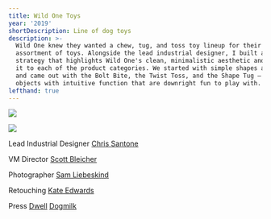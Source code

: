 ```yaml
---
title: Wild One Toys
year: '2019'
shortDescription: Line of dog toys
description: >-
  Wild One knew they wanted a chew, tug, and toss toy lineup for their first
  assortment of toys. Alongside the lead industrial designer, I built a product
  strategy that highlights Wild One's clean, minimalistic aesthetic and applied
  it to each of the product categories. We started with simple shapes and lines,
  and came out with the Bolt Bite, the Twist Toss, and the Shape Tug — simple
  objects with intuitive function that are downright fun to play with.
lefthand: true
---
```

![](/assets/cody-black-nm89mzvar5i-unsplash.jpg)

![](/assets/2.png)

Lead Industrial Designer  [Chris Santone](https://verygreat.nyc/)



VM Director  [Scott Bleicher](https://verygreat.nyc/)



Photographer  [Sam Liebeskind](https://verygreat.nyc/)



Retouching  [Kate Edwards](https://verygreat.nyc/)





Press  [Dwell](https://www.dwell.com/article/wild-one-modern-pet-toys-4e58c5a6)  [Dogmilk](https://dog-milk.com/stylish-dog-toys-from-wild-one/?utm_source=dlvr.it&utm_medium=twitter)
